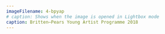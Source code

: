 ```yaml
---
imageFilename: 4-bpyap
# caption: Shows when the image is opened in Lightbox mode
caption: Britten–Pears Young Artist Programme 2018
---
```

